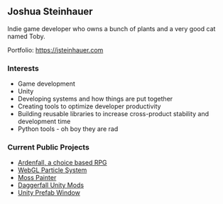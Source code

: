 ## Joshua Steinhauer

Indie game developer who owns a bunch of plants and a very good cat named Toby.

Portfolio: https://jsteinhauer.com

### Interests
* Game development
* Unity
* Developing systems and how things are put together
* Creating tools to optimize developer productivity
* Building reusable libraries to increase cross-product stability and development time
* Python tools - oh boy they are rad

### Current Public Projects
* [Ardenfall, a choice based RPG](https://ardenfall.com)
* [WebGL Particle System](https://github.com/joshcamas/webgl-particle-system)
* [Moss Painter](https://github.com/joshcamas/moss-painter)
* [Daggerfall Unity Mods](https://github.com/joshcamas/daggerfall-unity-mods)
* [Unity Prefab Window](https://github.com/joshcamas/prefab-library)
